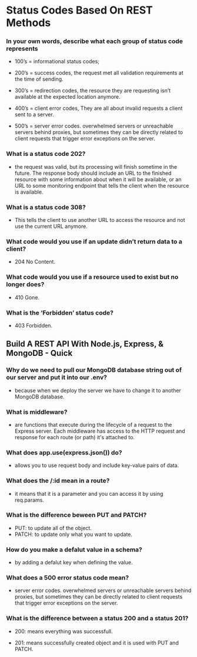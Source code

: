 # Status Codes Based On REST Methods

### In your own words, describe what each group of status code represents 

* 100’s = informational status codes;
* 200’s = success codes, the request met all validation requirements at the time of sending.

* 300’s = redirection codes, the resource they are requesting isn’t available at the expected location anymore.

* 400’s = client error codes, They are all about invalid requests a client sent to a server.

* 500’s = server error codes. overwhelmed servers or unreachable servers behind proxies, but sometimes they can be directly related to client requests that trigger error exceptions on the server.

### What is a status code 202?

* the request was valid, but its processing will finish sometime in the future. The response body should include an URL to the finished resource with some information about when it will be available, or an URL to some monitoring endpoint that tells the client when the resource is available.

### What is a status code 308?

* This tells the client to use another URL to access the resource and not use the current URL anymore.

### What code would you use if an update didn’t return data to a client?

* 204 No Content.

### What code would you use if a resource used to exist but no longer does?

* 410 Gone.

### What is the ‘Forbidden’ status code?

* 403 Forbidden.

## Build A REST API With Node.js, Express, & MongoDB - Quick

### Why do we need to pull our MongoDB database string out of our server and put it into our .env?

* because when we deploy the server we have to change it to another MongoDB database.

### What is middleware?

* are functions that execute during the lifecycle of a request to the Express server. Each middleware has access to the HTTP request and response for each route (or path) it's attached to.

### What does app.use(express.json()) do?

* allows you to use request body and include key-value pairs of data.

### What does the /:id mean in a route?

* it means that it is a parameter and you can access it by using req.params.

### What is the difference beween PUT and PATCH?

* PUT: to update all of the object.
* PATCH: to update only what you want to update.

### How do you make a defalut value in a schema?

* by adding a defalut key when defining the value.

### What does a 500 error status code mean?

* server error codes. overwhelmed servers or unreachable servers behind proxies, but sometimes they can be directly related to client requests that trigger error exceptions on the server.

### What is the difference between a status 200 and a status 201?

* 200: means everything was successfull.

* 201: means successfully created object and it is used with PUT and PATCH.
